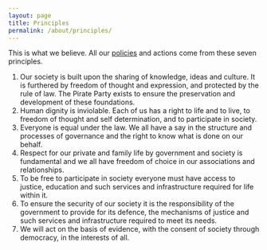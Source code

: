 ```yaml
---
layout: page
title: Principles
permalink: /about/principles/
---
```

This is what we believe. All our [policies](/policies/) and actions come from these seven principles.

1. Our society is built upon the sharing of knowledge, ideas and culture. It is furthered by freedom of thought and expression, and protected by the rule of law. The Pirate Party exists to ensure the preservation and development of these foundations.
1. Human dignity is inviolable. Each of us has a right to life and to live, to freedom of thought and self determination, and to participate in society.
1. Everyone is equal under the law. We all have a say in the structure and processes of governance and the right to know what is done on our behalf.
1. Respect for our private and family life by government and society is fundamental and we all have freedom of choice in our associations and relationships.
1. To be free to participate in society everyone must have access to justice, education and such services and infrastructure required for life within it.
1. To ensure the security of our society it is the responsibility of the government to provide for its defence, the mechanisms of justice and such services and infrastructure required to meet its needs.
1. We will act on the basis of evidence, with the consent of society through democracy, in the interests of all.
